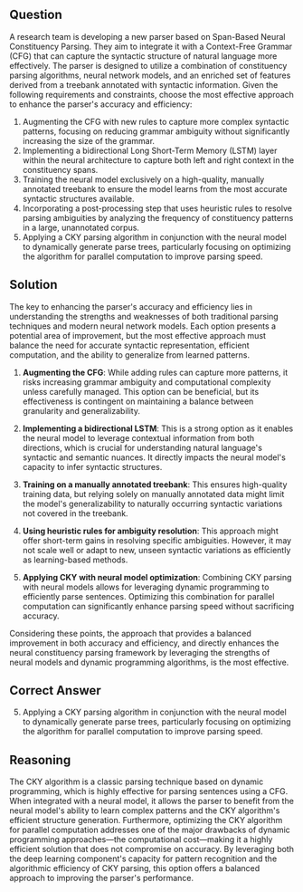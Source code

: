 ## Question
A research team is developing a new parser based on Span-Based Neural Constituency Parsing. They aim to integrate it with a Context-Free Grammar (CFG) that can capture the syntactic structure of natural language more effectively. The parser is designed to utilize a combination of constituency parsing algorithms, neural network models, and an enriched set of features derived from a treebank annotated with syntactic information. Given the following requirements and constraints, choose the most effective approach to enhance the parser's accuracy and efficiency:

1. Augmenting the CFG with new rules to capture more complex syntactic patterns, focusing on reducing grammar ambiguity without significantly increasing the size of the grammar.
2. Implementing a bidirectional Long Short-Term Memory (LSTM) layer within the neural architecture to capture both left and right context in the constituency spans.
3. Training the neural model exclusively on a high-quality, manually annotated treebank to ensure the model learns from the most accurate syntactic structures available.
4. Incorporating a post-processing step that uses heuristic rules to resolve parsing ambiguities by analyzing the frequency of constituency patterns in a large, unannotated corpus.
5. Applying a CKY parsing algorithm in conjunction with the neural model to dynamically generate parse trees, particularly focusing on optimizing the algorithm for parallel computation to improve parsing speed.

## Solution
The key to enhancing the parser's accuracy and efficiency lies in understanding the strengths and weaknesses of both traditional parsing techniques and modern neural network models. Each option presents a potential area of improvement, but the most effective approach must balance the need for accurate syntactic representation, efficient computation, and the ability to generalize from learned patterns.

1. **Augmenting the CFG**: While adding rules can capture more patterns, it risks increasing grammar ambiguity and computational complexity unless carefully managed. This option can be beneficial, but its effectiveness is contingent on maintaining a balance between granularity and generalizability.

2. **Implementing a bidirectional LSTM**: This is a strong option as it enables the neural model to leverage contextual information from both directions, which is crucial for understanding natural language's syntactic and semantic nuances. It directly impacts the neural model's capacity to infer syntactic structures.

3. **Training on a manually annotated treebank**: This ensures high-quality training data, but relying solely on manually annotated data might limit the model's generalizability to naturally occurring syntactic variations not covered in the treebank.

4. **Using heuristic rules for ambiguity resolution**: This approach might offer short-term gains in resolving specific ambiguities. However, it may not scale well or adapt to new, unseen syntactic variations as efficiently as learning-based methods.

5. **Applying CKY with neural model optimization**: Combining CKY parsing with neural models allows for leveraging dynamic programming to efficiently parse sentences. Optimizing this combination for parallel computation can significantly enhance parsing speed without sacrificing accuracy.

Considering these points, the approach that provides a balanced improvement in both accuracy and efficiency, and directly enhances the neural constituency parsing framework by leveraging the strengths of neural models and dynamic programming algorithms, is the most effective.

## Correct Answer
5. Applying a CKY parsing algorithm in conjunction with the neural model to dynamically generate parse trees, particularly focusing on optimizing the algorithm for parallel computation to improve parsing speed.

## Reasoning
The CKY algorithm is a classic parsing technique based on dynamic programming, which is highly effective for parsing sentences using a CFG. When integrated with a neural model, it allows the parser to benefit from the neural model's ability to learn complex patterns and the CKY algorithm's efficient structure generation. Furthermore, optimizing the CKY algorithm for parallel computation addresses one of the major drawbacks of dynamic programming approaches—the computational cost—making it a highly efficient solution that does not compromise on accuracy. By leveraging both the deep learning component's capacity for pattern recognition and the algorithmic efficiency of CKY parsing, this option offers a balanced approach to improving the parser's performance.